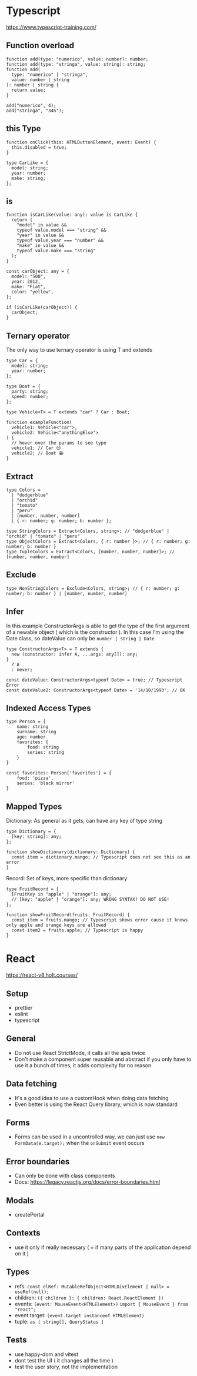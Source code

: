 # Typescript
  https://www.typescript-training.com/

## Function overload

```
function add(type: "numerico", value: number): number;
function add(type: "stringa", value: string): string;
function add(
  type: "numerico" | "stringa",
  value: number | string
): number | string {
  return value;
}

add("numerico", 4);
add("stringa", "345");
```

## this Type
```
function onClick(this: HTMLButtonElement, event: Event) {
  this.disabled = true;
}

type CarLike = {
  model: string;
  year: number;
  make: string;
};
```

## is
```
function isCarLike(value: any): value is CarLike {
  return (
    "model" in value &&
    typeof value.model === "string" &&
    "year" in value &&
    typeof value.year === "number" &&
    "make" in value &&
    typeof value.make === "string"
  );
}

const carObject: any = {
  model: "500",
  year: 2012,
  make: "Fiat",
  color: "yellow",
};

if (isCarLike(carObject)) {
  carObject;
}
```

## Ternary operator
The only way to use ternary operator is using T and extends

```
type Car = {
  model: string;
  year: number;
};

type Boat = {
  party: string;
  speed: number;
};

type Vehicle<T> = T extends "car" ? Car : Boat;

function exampleFunction(
  vehicle1: Vehicle<"car">,
  vehicle2: Vehicle<"anythingElse">
) {
  // hover over the params to see type
  vehicle1; // Car 😍
  vehicle2; // Boat 😁
}
```

## Extract
```
type Colors =
  | "dodgerblue"
  | "orchid"
  | "tomato"
  | "peru"
  | [number, number, number]
  | { r: number; g: number; b: number };

type StringColors = Extract<Colors, string>; // "dodgerblue" | "orchid" | "tomato" | "peru"
type ObjectColors = Extract<Colors, { r: number }>; // { r: number; g: number; b: number }
type TupleColors = Extract<Colors, [number, number, number]>; // [number, number, number]
```

## Exclude
```
type NonStringColors = Exclude<Colors, string>; // { r: number; g: number; b: number } | [number, number, number]
```

## Infer

In this example ConstructorArgs is able to get the type of the first argument of a newable object ( which is the constructor ).
In this case I'm using the Date class, so dateValue can only be `number | string | Date`

```
type ConstructorArgs<T> = T extends {
  new (constructor: infer A, ...args: any[]): any;
}
  ? A
  : never;

const dateValue: ConstructorArgs<typeof Date> = true; // Typescript Error
const dateValue2: ConstructorArgs<typeof Date> = '14/10/1993'; // OK
```

## Indexed Access Types

```
type Person = {
    name: string
    surname: string
    age: number
    favorites: {
        food: string
        series: string
    }
}

const favorites: Person['favorites'] = {
    food: 'pizza',
    series: 'black mirror'
}
```

## Mapped Types

Dictionary: As general as it gets, can have any key of type string

```
type Dictionary = {
  [key: string]: any;
};

function showDictionary(dictionary: Dictionary) {
  const item = dictionary.mango; // Typescript does not see this as an error
}
```

Record: Set of keys, more specific than dictionary

```
type FruitRecord = {
  [FruitKey in "apple" | "orange"]: any;
  // [key: "apple" | "orange"]: any; WRONG SYNTAX! DO NOT USE!
};

function showFruitRecord(fruits: FruitRecord) {
  const item = fruits.mango; // Typescript shows error cause it knows only apple and orange keys are allowed
  const item2 = fruits.apple; // Typescript is happy
}
```

# React
https://react-v8.holt.courses/

## Setup

- prettier
- eslint
- typescript

## General

- Do not use React StrictMode, it calls all the apis twice
- Don't make a component super reusable and abstract if you only have to use it a bunch of times, it adds complexity for no reason

## Data fetching

- It's a good idea to use a customHook when doing data fetching
- Even better is using the React Query library, which is now standard

## Forms

- Forms can be used in a uncontrolled way, we can just use `new FormData(e.target);` when the `onSubmit` event occurs

## Error boundaries

- Can only be done with class components
- Docs: https://legacy.reactjs.org/docs/error-boundaries.html

## Modals

- createPortal

## Contexts

- use it only if really necessary ( = if many parts of the application depend on it )

## Types

- refs:  `const elRef: MutableRefObject<HTMLDivElement | null> = useRef(null);`
- children: `({ children }: { children: React.ReactElement })`
- events: `(event: MouseEvent<HTMLElement>)` `import { MouseEvent } from "react";`
- event target: `(event.target instanceof HTMLElement)`
- tuple: `as [ string[], QueryStatus ]`
 
 ## Tests

 - use happy-dom and vitest
 - dont test the UI ( it changes all the time )
 - test the user story, not the implementation
